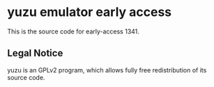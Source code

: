 yuzu emulator early access
=============

This is the source code for early-access 1341.

## Legal Notice

yuzu is an GPLv2 program, which allows fully free redistribution of its source code.
